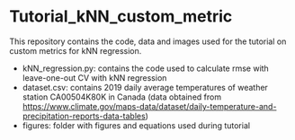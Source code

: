 # Tutorial_kNN_custom_metric
This repository contains the code, data and images used for the tutorial on custom metrics for kNN regression.
- kNN_regression.py: contains the code used to calculate rmse with leave-one-out CV with kNN regression
- dataset.csv: contains 2019 daily average temperatures of weather station CA00504K80K in Canada (data obtained from https://www.climate.gov/maps-data/dataset/daily-temperature-and-precipitation-reports-data-tables)
- figures: folder with figures and equations used during tutorial
